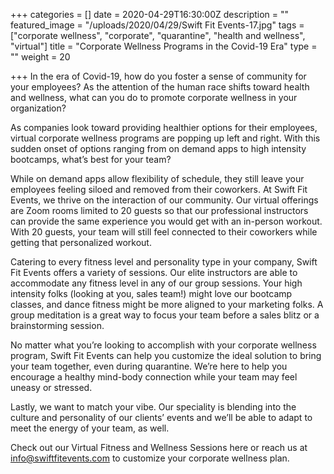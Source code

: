 +++
categories = []
date = 2020-04-29T16:30:00Z
description = ""
featured_image = "/uploads/2020/04/29/Swift Fit Events-17.jpg"
tags = ["corporate wellness", "corporate", "quarantine", "health and wellness", "virtual"]
title = "Corporate Wellness Programs in the Covid-19 Era"
type = ""
weight = 20

+++
In the era of Covid-19, how do you foster a sense of community for your employees? As the attention of the human race shifts toward health and wellness, what can you do to promote corporate wellness in your organization?

As companies look toward providing healthier options for their employees, virtual corporate wellness programs are popping up left and right. With this sudden onset of options ranging from on demand apps to high intensity bootcamps, what’s best for your team?

While on demand apps allow flexibility of schedule, they still leave your employees feeling siloed and removed from their coworkers. At Swift Fit Events, we thrive on the interaction of our community. Our virtual offerings are Zoom rooms limited to 20 guests so that our professional instructors can provide the same experience you would get with an in-person workout. With 20 guests, your team will still feel connected to their coworkers while getting that personalized workout.

Catering to every fitness level and personality type in your company, Swift Fit Events offers a variety of sessions. Our elite instructors are able to accommodate any fitness level in any of our group sessions. Your high intensity folks (looking at you, sales team!) might love our bootcamp classes, and dance fitness might be more aligned to your marketing folks. A group meditation is a great way to focus your team before a sales blitz or a brainstorming session.

No matter what you’re looking to accomplish with your corporate wellness program, Swift Fit Events can help you customize the ideal solution to bring your team together, even during quarantine. We’re here to help you encourage a healthy mind-body connection while your team may feel uneasy or stressed.

Lastly, we want to match your vibe. Our speciality is blending into the culture and personality of our clients’ events and we’ll be able to adapt to meet the energy of your team, as well.

Check out our Virtual Fitness and Wellness Sessions here or reach us at [info@swiftfitevents.com](mailto:info@swiftfitevents.com) to customize your corporate wellness plan.